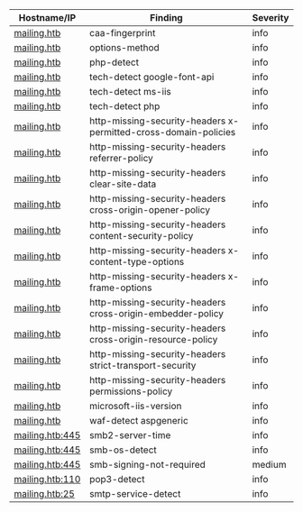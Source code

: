 | Hostname/IP | Finding | Severity |
| --- | --- | --- |
| [mailing.htb](caa-fingerprint-mailing.htb.md) | caa-fingerprint  | info |
| [mailing.htb](options-method-http___mailing.htb.md) | options-method  | info |
| [mailing.htb](php-detect-http___mailing.htb.md) | php-detect  | info |
| [mailing.htb](tech-detect-http___mailing.htb-google-font-api.md) | tech-detect google-font-api | info |
| [mailing.htb](tech-detect-http___mailing.htb-ms-iis.md) | tech-detect ms-iis | info |
| [mailing.htb](tech-detect-http___mailing.htb-php.md) | tech-detect php | info |
| [mailing.htb](http-missing-security-headers-http___mailing.htb-x-permitted-cross-domain-policies.md) | http-missing-security-headers x-permitted-cross-domain-policies | info |
| [mailing.htb](http-missing-security-headers-http___mailing.htb-referrer-policy.md) | http-missing-security-headers referrer-policy | info |
| [mailing.htb](http-missing-security-headers-http___mailing.htb-clear-site-data.md) | http-missing-security-headers clear-site-data | info |
| [mailing.htb](http-missing-security-headers-http___mailing.htb-cross-origin-opener-policy.md) | http-missing-security-headers cross-origin-opener-policy | info |
| [mailing.htb](http-missing-security-headers-http___mailing.htb-content-security-policy.md) | http-missing-security-headers content-security-policy | info |
| [mailing.htb](http-missing-security-headers-http___mailing.htb-x-content-type-options.md) | http-missing-security-headers x-content-type-options | info |
| [mailing.htb](http-missing-security-headers-http___mailing.htb-x-frame-options.md) | http-missing-security-headers x-frame-options | info |
| [mailing.htb](http-missing-security-headers-http___mailing.htb-cross-origin-embedder-policy.md) | http-missing-security-headers cross-origin-embedder-policy | info |
| [mailing.htb](http-missing-security-headers-http___mailing.htb-cross-origin-resource-policy.md) | http-missing-security-headers cross-origin-resource-policy | info |
| [mailing.htb](http-missing-security-headers-http___mailing.htb-strict-transport-security.md) | http-missing-security-headers strict-transport-security | info |
| [mailing.htb](http-missing-security-headers-http___mailing.htb-permissions-policy.md) | http-missing-security-headers permissions-policy | info |
| [mailing.htb](microsoft-iis-version-http___mailing.htb.md) | microsoft-iis-version  | info |
| [mailing.htb](waf-detect-http___mailing.htb_-aspgeneric.md) | waf-detect aspgeneric | info |
| [mailing.htb:445](smb2-server-time-mailing.htb_445.md) | smb2-server-time  | info |
| [mailing.htb:445](smb-os-detect-mailing.htb_445.md) | smb-os-detect  | info |
| [mailing.htb:445](smb-signing-not-required-mailing.htb_445.md) | smb-signing-not-required  | medium |
| [mailing.htb:110](pop3-detect-mailing.htb_110.md) | pop3-detect  | info |
| [mailing.htb:25](smtp-service-detect-mailing.htb_25.md) | smtp-service-detect  | info |
